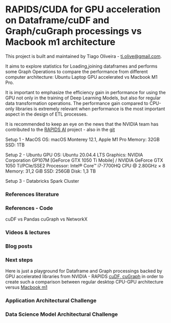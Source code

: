 # RAPIDS/CUDA for GPU acceleration on Dataframe/cuDF and Graph/cuGraph processings vs Macbook m1 architecture

This project is built and maintained by Tiago Oliveira - [ti.olive@gmail.com](https://www.linkedin.com/in/tiagoliveira/).


It aims to explore statistics for Loading,joining dataframes and performs some Graph Operations to compare the performance from different computer architecture: Ubuntu Laptop GPU accelerated vs Macbook M1 Pro. 


It is important to emphasize the efficiency gain in performance for using the GPU not only in the training of Deep Learning Models, but also for regular data transformation operations. The performance gain compared to CPU-only libraries is extremely relevant when performance is the most important aspect in the design of ETL processes.


It is recommended to keep an eye on the news that the NVIDIA team has contributed to the [RAPIDS AI](https://rapids.ai/) project - also in the [git](https://github.com/rapidsai/)



Setup 1 - MacOS
OS: macOS Monterey 12.1, Apple M1 Pro
Memory: 32GB
SSD: 1TB


Setup 2 - Ubuntu GPU
OS: Ubuntu 20.04.4 LTS
Graphics: NVIDIA Corporation GP107M [GeForce GTX 1050 Ti Mobile] / NVIDIA GeForce GTX 1050 Ti/PCIe/SSE2
Processor: Intel® Core™ i7-7700HQ CPU @ 2.80GHz × 8
Memory: 31,2 GiB
SSD: 256GB
Disk: 1,3 TB


Setup 3 - Databricks Spark Cluster


### References literature


### References - Code

cuDF vs Pandas
cuGraph vs NetworkX

### Videos & lectures

### Blog posts

### Next steps
Here is just a playground for Dataframe and Graph processings backed by GPU accelerated libraries from NVIDIA - RAPIDS [cuDF, cuGraph](https://github.com/rapidsai/) in order to create such a comparison between regular desktop CPU-GPU architecture versus [Macbook m1](https://www.theverge.com/2021/10/26/22746371/macbook-pro-m1-max-apple-gpu-performance-nvidia-amd) 

### Application Architectural Challenge

### Data Science Model Architectural Challenge
